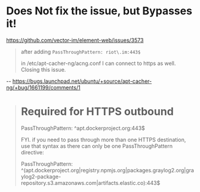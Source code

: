 # Does Not fix the issue, but Bypasses it!
https://github.com/vector-im/element-web/issues/3573
>after adding
> `PassThroughPattern: riot\.im:443$`
>
>in /etc/apt-cacher-ng/acng.conf I can connect to https as well. Closing this issue.

--
https://bugs.launchpad.net/ubuntu/+source/apt-cacher-ng/+bug/1661199/comments/1

># Required for HTTPS outbound
>PassThroughPattern: ^apt\.dockerproject\.org:443$
>
>FYI. if you need to pass through more than one HTTPS destination, use that syntax as there can only be one PassThroughPattern directive:
>
>PassThroughPattern: ^(apt\.dockerproject\.org|registry\.npmjs\.org|packages\.graylog2\.org|graylog2-package-repository\.s3\.amazonaws\.com|artifacts\.elastic\.co):443$